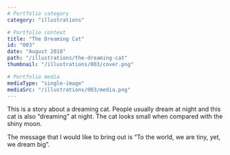 ```yaml
---
# Portfolio category
category: "illustrations"

# Portfolio context
title: "The Dreaming Cat"
id: "003"
date: "August 2018"
path: "/illustrations/the-dreaming-cat"
thumbnail: "/illustrations/003/cover.png"

# Portfolio media
mediaType: "single-image"
mediaSrc: "/illustrations/003/media.png"
---
```


This is a story about a dreaming cat. People usually dream at night and this cat is also “dreaming” at night. The cat looks small when compared with the shiny moon.

The message that I would like to bring out is “To the world, we are tiny, yet, we dream big”.
